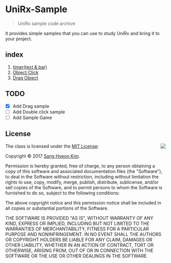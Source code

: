 # UniRx-Sample
> UniRx sample code archive

It provides simple samples that you can use to study UniRx and bring it to your project.

## index
1. [timer(text & bar)](https://github.com/rlatkdgus500/UniRx-Sample/tree/master/Assets/01.%20Timer)
1. [Object Click](https://github.com/rlatkdgus500/UniRx-Sample/tree/master/Assets/02.%20ObjectClick)
1. [Drag Object](https://github.com/rlatkdgus500/UniRx-Sample/tree/master/Assets/03.%20DragObject)

## TODO
- [X] Add Drag sample
- [ ] Add Double click sample
- [ ] Add Sample Game

## License

<img align="right" src="http://opensource.org/trademarks/opensource/OSI-Approved-License-100x137.png">

The class is licensed under the [MIT License](http://opensource.org/licenses/MIT):

Copyright &copy; 2017 [Sang Hyeon Kim](http://www.github.com/rlatkdgus500).

Permission is hereby granted, free of charge, to any person obtaining a copy of this software and associated documentation files (the "Software"), to deal in the Software without restriction, including without limitation the rights to use, copy, modify, merge, publish, distribute, sublicense, and/or sell copies of the Software, and to permit persons to whom the Software is furnished to do so, subject to the following conditions:

The above copyright notice and this permission notice shall be included in all copies or substantial portions of the Software.

THE SOFTWARE IS PROVIDED "AS IS", WITHOUT WARRANTY OF ANY KIND, EXPRESS OR IMPLIED, INCLUDING BUT NOT LIMITED TO THE WARRANTIES OF MERCHANTABILITY, FITNESS FOR A PARTICULAR PURPOSE AND NONINFRINGEMENT. IN NO EVENT SHALL THE AUTHORS OR COPYRIGHT HOLDERS BE LIABLE FOR ANY CLAIM, DAMAGES OR OTHER LIABILITY, WHETHER IN AN ACTION OF CONTRACT, TORT OR OTHERWISE, ARISING FROM, OUT OF OR IN CONNECTION WITH THE SOFTWARE OR THE USE OR OTHER DEALINGS IN THE SOFTWARE.
